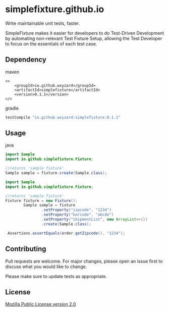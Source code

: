 # simplefixture.github.io
Write maintainable unit tests, faster.

SimpleFixture makes it easier for developers to do Test-Driven Development by automating non-relevant Test Fixture Setup, allowing the Test Developer to focus on the essentials of each test case.


## Dependency

maven
```maven
<>
    <groupId>io.github.wxyzard</groupId>
    <artifactId>simplefixture</artifactId>
    <version>0.1.1</version>
</>
```

gradle
```gradle
testCompile "io.github.wxyzard:simplefixture:0.1.1"
```

## Usage

java
```java
import Sample
import io.github.simplefixture.Fixture;

//returns 'sample fixture'
Sample sample = fixture.create(Sample.class);

```

```java
import Sample
import io.github.simplefixture.Fixture;

//returns 'sample fixture'
Fixture fixture = new Fixture();
        Sample sample = fixture
                .setProperty("zipcode", "1234")
                .setProperty("barcode", "abcde")
                .setProperty("shipmentList", new ArrayList<>())
                .create(Sample.class);

 Assertions.assertEquals(order.getZipcode(), "1234");

```

## Contributing
Pull requests are welcome. For major changes, please open an issue first to discuss what you would like to change.

Please make sure to update tests as appropriate.

## License
[Mozilla Public License version 2.0](https://www.mozilla.org/en-US/MPL/2.0/)

